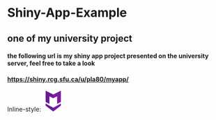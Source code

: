 # Shiny-App-Example
## one of my university project

#### the following url is my shiny app project presented on the university server, feel free to take a look
#### https://shiny.rcg.sfu.ca/u/pla80/myapp/

Inline-style: 
![alt text](https://github.com/adam-p/markdown-here/raw/master/src/common/images/icon48.png "Logo Title Text 1")
